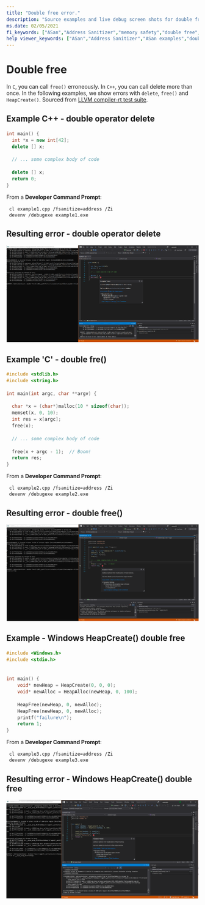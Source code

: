 ```yaml
---
title: "Double free error."
description: "Source examples and live debug screen shots for double free errors."
ms.date: 02/05/2021
f1_keywords: ["ASan","Address Sanitizer","memory safety","double free", "ASan examples"]
help viewer_keywords: ["ASan","Address Sanitizer","ASan examples","double free"]
---
```


# Double free

In `C`, you can call `free()` erroneously. In `C++`, you can call delete more than once. In the following examples, we show errors with `delete`, `free()` and `HeapCreate()`. Sourced from [LLVM compiler-rt test suite](https://github.com/llvm/llvm-project/tree/main/compiler-rt/test/asan/TestCases).

## Example C++ - double operator delete

```cpp
int main() {
  int *x = new int[42];
  delete [] x;

  // ... some complex body of code

  delete [] x;
  return 0;
}
```

From a **Developer Command Prompt**:
```
 cl example1.cpp /fsanitize=address /Zi
 devenv /debugexe example1.exe
```

## Resulting error - double operator delete

![example1](SRC_CODE/double-free/example1.PNG)

## Example 'C' - double fre()

```cpp
#include <stdlib.h>
#include <string.h>

int main(int argc, char **argv) {

  char *x = (char*)malloc(10 * sizeof(char));
  memset(x, 0, 10);
  int res = x[argc];
  free(x);

  // ... some complex body of code

  free(x + argc - 1);  // Boom!
  return res;
}
```

From a **Developer Command Prompt**:
```
 cl example2.cpp /fsanitize=address /Zi
 devenv /debugexe example2.exe
```

## Resulting error - double free()

![example2](SRC_CODE/double-free/example2.PNG)

## Example - Windows HeapCreate() double free

```cpp
#include <Windows.h>
#include <stdio.h>


int main() {
    void* newHeap = HeapCreate(0, 0, 0);
    void* newAlloc = HeapAlloc(newHeap, 0, 100);

    HeapFree(newHeap, 0, newAlloc);
    HeapFree(newHeap, 0, newAlloc);
    printf("failure\n");
    return 1;
}
```

From a **Developer Command Prompt**:
```
 cl example3.cpp /fsanitize=address /Zi
 devenv /debugexe example3.exe
```

## Resulting error - Windows HeapCreate() double free

![example3](SRC_CODE/double-free/example3.PNG)
